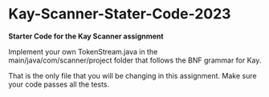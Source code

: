 # Kay-Scanner-Stater-Code-2023
**Starter Code for the Kay Scanner assignment**

Implement your own TokenStream.java in the main/java/com/scanner/project folder that follows the BNF grammar for Kay.

That is the only file that you will be changing in this assignment. Make sure your code passes all the tests.
